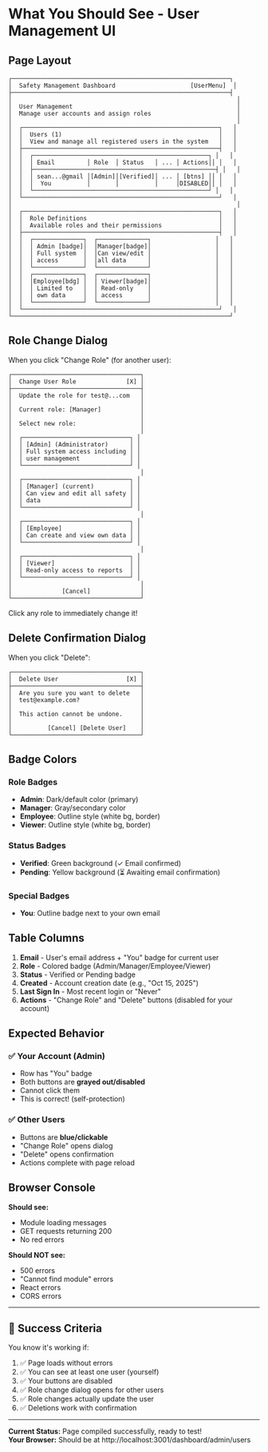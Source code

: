 # What You Should See - User Management UI

## Page Layout

```
┌─────────────────────────────────────────────────────────────┐
│  Safety Management Dashboard                     [UserMenu]  │
├─────────────────────────────────────────────────────────────┤
│                                                               │
│  User Management                                              │
│  Manage user accounts and assign roles                        │
│                                                               │
│  ┌───────────────────────────────────────────────────────┐   │
│  │  Users (1)                                            │   │
│  │  View and manage all registered users in the system   │   │
│  ├───────────────────────────────────────────────────────┤   │
│  │  ┌─────────────────────────────────────────────────┐ │   │
│  │  │ Email         │ Role  │ Status   │ ... │ Actions││ │   │
│  │  ├───────────────────────────────────────────────────┤ │   │
│  │  │ sean...@gmail │[Admin]│[Verified]│ ... │ [btns] ││ │   │
│  │  │  You          │       │          │     │DISABLED││ │   │
│  │  └─────────────────────────────────────────────────┘ │   │
│  └───────────────────────────────────────────────────────┘   │
│                                                               │
│  ┌───────────────────────────────────────────────────────┐   │
│  │  Role Definitions                                     │   │
│  │  Available roles and their permissions                │   │
│  ├───────────────────────────────────────────────────────┤   │
│  │  ┌──────────────┐  ┌──────────────┐                  │   │
│  │  │ Admin [badge]│  │Manager[badge]│                  │   │
│  │  │ Full system  │  │Can view/edit │                  │   │
│  │  │ access       │  │all data      │                  │   │
│  │  └──────────────┘  └──────────────┘                  │   │
│  │  ┌──────────────┐  ┌──────────────┐                  │   │
│  │  │Employee[bdg] │  │ Viewer[badge]│                  │   │
│  │  │ Limited to   │  │ Read-only    │                  │   │
│  │  │ own data     │  │ access       │                  │   │
│  │  └──────────────┘  └──────────────┘                  │   │
│  └───────────────────────────────────────────────────────┘   │
└─────────────────────────────────────────────────────────────┘
```

## Role Change Dialog

When you click "Change Role" (for another user):

```
┌────────────────────────────────────┐
│  Change User Role              [X] │
├────────────────────────────────────┤
│  Update the role for test@...com   │
│                                    │
│  Current role: [Manager]           │
│                                    │
│  Select new role:                  │
│                                    │
│  ┌──────────────────────────────┐ │
│  │ [Admin] (Administrator)      │ │
│  │ Full system access including │ │
│  │ user management              │ │
│  └──────────────────────────────┘ │
│                                    │
│  ┌──────────────────────────────┐ │
│  │ [Manager] (current)          │ │
│  │ Can view and edit all safety │ │
│  │ data                         │ │
│  └──────────────────────────────┘ │
│                                    │
│  ┌──────────────────────────────┐ │
│  │ [Employee]                   │ │
│  │ Can create and view own data │ │
│  └──────────────────────────────┘ │
│                                    │
│  ┌──────────────────────────────┐ │
│  │ [Viewer]                     │ │
│  │ Read-only access to reports  │ │
│  └──────────────────────────────┘ │
│                                    │
│              [Cancel]              │
└────────────────────────────────────┘
```

Click any role to immediately change it!

## Delete Confirmation Dialog

When you click "Delete":

```
┌────────────────────────────────────┐
│  Delete User                   [X] │
├────────────────────────────────────┤
│  Are you sure you want to delete   │
│  test@example.com?                 │
│                                    │
│  This action cannot be undone.     │
│                                    │
│          [Cancel] [Delete User]    │
└────────────────────────────────────┘
```

## Badge Colors

### Role Badges
- **Admin**: Dark/default color (primary)
- **Manager**: Gray/secondary color
- **Employee**: Outline style (white bg, border)
- **Viewer**: Outline style (white bg, border)

### Status Badges
- **Verified**: Green background (✓ Email confirmed)
- **Pending**: Yellow background (⏳ Awaiting email confirmation)

### Special Badges
- **You**: Outline badge next to your own email

## Table Columns

1. **Email** - User's email address + "You" badge for current user
2. **Role** - Colored badge (Admin/Manager/Employee/Viewer)
3. **Status** - Verified or Pending badge
4. **Created** - Account creation date (e.g., "Oct 15, 2025")
5. **Last Sign In** - Most recent login or "Never"
6. **Actions** - "Change Role" and "Delete" buttons (disabled for your account)

## Expected Behavior

### ✅ Your Account (Admin)
- Row has "You" badge
- Both buttons are **grayed out/disabled**
- Cannot click them
- This is correct! (self-protection)

### ✅ Other Users
- Buttons are **blue/clickable**
- "Change Role" opens dialog
- "Delete" opens confirmation
- Actions complete with page reload

## Browser Console

**Should see:**
- Module loading messages
- GET requests returning 200
- No red errors

**Should NOT see:**
- 500 errors
- "Cannot find module" errors
- React errors
- CORS errors

---

## 🎯 Success Criteria

You know it's working if:
1. ✅ Page loads without errors
2. ✅ You can see at least one user (yourself)
3. ✅ Your buttons are disabled
4. ✅ Role change dialog opens for other users
5. ✅ Role changes actually update the user
6. ✅ Deletions work with confirmation

---

**Current Status:** Page compiled successfully, ready to test!  
**Your Browser:** Should be at http://localhost:3001/dashboard/admin/users
